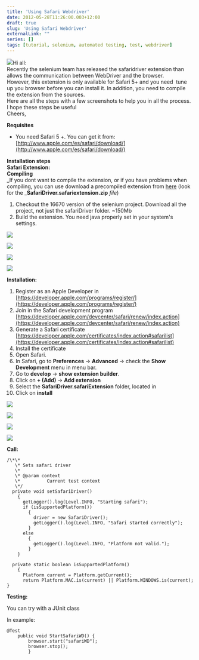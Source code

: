 ```yaml
---
title: 'Using Safari Webdriver'
date: 2012-05-28T11:26:00.003+12:00
draft: true
slug: 'Using Safari Webdriver'
externalLink: ""
series: []
tags: [tutorial, selenium, automated testing, test, webdriver]
---
```


  
[![](http://4.bp.blogspot.com/-6nxVbuLw47I/T8LE1YocjQI/AAAAAAAAMWk/FsHcyXlygpY/s1600/big-logo.png)](http://4.bp.blogspot.com/-6nxVbuLw47I/T8LE1YocjQI/AAAAAAAAMWk/FsHcyXlygpY/s1600/big-logo.png)Hi all:  
Recently the selenium team has released the safaridriver extension than allows the communication between WebDriver and the browser.  
However, this extension is only available for Safari 5+ and you need  tune up you browser before you can install it. In addition, you need to compile the extension from the sources.  
Here are all the steps with a few screenshots to help you in all the process.  
I hope these steps be useful  
Cheers,  
  
  
  
**Requisites**  
  

*   You need Safari 5 +. You can get it from: [http://www.apple.com/es/safari/download/](http://www.apple.com/es/safari/download/)

  
**Installation steps**  
**Safari Extension:**  
**Compiling**  
_If you dont want to compile the extension, or if you have problems when compiling, you can use download a precompiled extension from [here](http://code.google.com/p/selenium/issues/detail?id=3827#c11) (look for the _**SafariDriver.safariextension.zip** _file_)  
  
  

1.  Checkout the 16670 version of the selenium project. Download all the project, not just the safariDriver folder. ~150Mb
2.  Build the extension. You need java properly set in your system's settings.

  
  

[![](http://3.bp.blogspot.com/-Ov-LFf4Mv5w/T8K0o2GrNCI/AAAAAAAAMU0/KpRvRFq9p8A/s400/1a-+checkout.png)](http://3.bp.blogspot.com/-Ov-LFf4Mv5w/T8K0o2GrNCI/AAAAAAAAMU0/KpRvRFq9p8A/s1600/1a-+checkout.png)

[![](http://4.bp.blogspot.com/-GCR7kzSRha8/T8K0pFheCNI/AAAAAAAAMU8/QLKIBIVE-24/s400/1b-+checkout.png)](http://4.bp.blogspot.com/-GCR7kzSRha8/T8K0pFheCNI/AAAAAAAAMU8/QLKIBIVE-24/s1600/1b-+checkout.png)

[![](http://2.bp.blogspot.com/-jn1HW6ICQ9g/T8K1Hta9nYI/AAAAAAAAMVU/Cqj3HdYI9lA/s640/2a-+build+(1).png)](http://2.bp.blogspot.com/-jn1HW6ICQ9g/T8K1Hta9nYI/AAAAAAAAMVU/Cqj3HdYI9lA/s1600/2a-+build+(1).png)

[![](http://4.bp.blogspot.com/-zieX3fH6OuY/T8K0qOM6l6I/AAAAAAAAMVM/lhysme-ecFw/s640/2b-+build.png)](http://4.bp.blogspot.com/-zieX3fH6OuY/T8K0qOM6l6I/AAAAAAAAMVM/lhysme-ecFw/s1600/2b-+build.png)

  

  

  

**Installation:**  
  

1.  Register as an Apple Developer in [https://developer.apple.com/programs/register/](https://developer.apple.com/programs/register/)
2.  Join in the Safari development program [https://developer.apple.com/devcenter/safari/renew/index.action](https://developer.apple.com/devcenter/safari/renew/index.action)
3.  Generate a Safari certificate [https://developer.apple.com/certificates/index.action#safarilist](https://developer.apple.com/certificates/index.action#safarilist)
4.  Install the certificate
5.  Open Safari.
6.  In Safari, go to **Preferences** \-> **Advanced** \-> check the **Show Development** menu in menu bar.
7.  Go to **develop** \-> **show extension builder**.
8.  Click on **\+ (Add)** -> **Add extension**
9.  Select the **SafariDriver.safariExtension** folder, located in 
10.  Click on **install**

[![](http://2.bp.blogspot.com/-bSdc6qNatbw/T8K2NI8bg5I/AAAAAAAAMV8/q-9F3UnJxY4/s400/certificate.png)](http://2.bp.blogspot.com/-bSdc6qNatbw/T8K2NI8bg5I/AAAAAAAAMV8/q-9F3UnJxY4/s1600/certificate.png)

[![](http://4.bp.blogspot.com/-dAFDb3nfpsw/T8K2MoK4DbI/AAAAAAAAMV0/UUwCBBaaewY/s640/advanced.png)](http://4.bp.blogspot.com/-dAFDb3nfpsw/T8K2MoK4DbI/AAAAAAAAMV0/UUwCBBaaewY/s1600/advanced.png)

[![](http://3.bp.blogspot.com/-AXQppKO2Khc/T8K2NkCuPLI/AAAAAAAAMWE/jdk3uuEs73s/s640/extension.png)](http://3.bp.blogspot.com/-AXQppKO2Khc/T8K2NkCuPLI/AAAAAAAAMWE/jdk3uuEs73s/s1600/extension.png)

  

  

[![](http://2.bp.blogspot.com/-WhdNNrMixCU/T8K2OBGSbxI/AAAAAAAAMWM/PXplvb34NbM/s640/extensionbuilder.png)](http://2.bp.blogspot.com/-WhdNNrMixCU/T8K2OBGSbxI/AAAAAAAAMWM/PXplvb34NbM/s1600/extensionbuilder.png)

**Call:**

```
/\*\*  
   \* Sets safari driver  
   \*   
   \* @param context  
   \*          Current test context  
   \*/  
  private void setSafariDriver()  
    {  
      getLogger().log(Level.INFO, "Starting safari");  
      if (isSupportedPlatform())  
        {  
          driver = new SafariDriver();  
          getLogger().log(Level.INFO, "Safari started correctly");  
        }  
      else  
        {  
          getLogger().log(Level.INFO, "Platform not valid.");  
        }  
    }  
    
  private static boolean isSupportedPlatform()  
    {  
      Platform current = Platform.getCurrent();  
      return Platform.MAC.is(current) || Platform.WINDOWS.is(current);  
}  

```

**Testing:**

You can try with a JUnit class

In example:

  

```
@Test  
    public void StartSafariWD() {  
        browser.start("safariWD");  
        browser.stop();  
        }
```